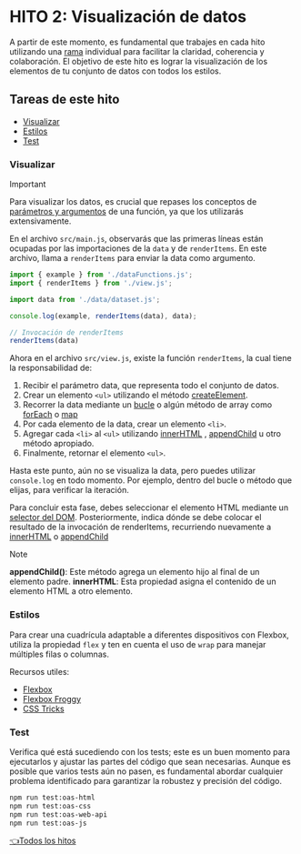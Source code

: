 # **HITO 2:** Visualización de datos

A partir de este momento, es fundamental que
trabajes en cada hito utilizando una
[rama](https://www.atlassian.com/es/git/tutorials/comparing-workflows/feature-branch-workflow)
individual para facilitar la claridad, coherencia y colaboración.
El objetivo de este hito es lograr la visualización de
los elementos de tu conjunto de datos con todos los estilos.

## Tareas de este hito

- [Visualizar](#visualizar)
- [Estilos](#estilos)
- [Test](#test)

### Visualizar

> [!IMPORTANT]
> Para visualizar los datos, es crucial que repases
> los conceptos de
> [parámetros y argumentos](https://www.youtube.com/watch?v=5VVBrfWQ2Wk)
> de una función, ya que los utilizarás extensivamente.

En el archivo `src/main.js`, observarás que las primeras líneas
están ocupadas por las importaciones de la `data` y de `renderItems`.
En este archivo, llama a `renderItems` para enviar la data como argumento.

```js
import { example } from './dataFunctions.js';
import { renderItems } from './view.js';

import data from './data/dataset.js';

console.log(example, renderItems(data), data);

// Invocación de renderItems
renderItems(data)
```

Ahora en el archivo `src/view.js`, existe la función `renderItems`,
la cual tiene la responsabilidad de:

1. Recibir el parámetro data, que representa todo el conjunto de datos.
2. Crear un elemento `<ul>` utilizando el método
[createElement](https://developer.mozilla.org/es/docs/Web/API/Document/createElement).
3. Recorrer la data mediante un
[bucle](https://developer.mozilla.org/es/docs/Web/JavaScript/Guide/Loops_and_iteration)
o algún método de array como
[forEach](https://developer.mozilla.org/es/docs/Web/JavaScript/Reference/Global_Objects/Array/forEach)
o
[map](https://developer.mozilla.org/es/docs/Web/JavaScript/Reference/Global_Objects/Array/map)
4. Por cada elemento de la data, crear un elemento `<li>`.
5. Agregar cada `<li>` al `<ul>` utilizando
[innerHTML](https://developer.mozilla.org/es/docs/Web/API/Element/innerHTML) ,
[appendChild](https://developer.mozilla.org/es/docs/Web/API/Node/appendChild)
u otro método apropiado.
6. Finalmente, retornar el elemento `<ul>`.

Hasta este punto, aún no se visualiza la data, pero puedes utilizar
`console.log` en todo momento. Por ejemplo, dentro del bucle o método que
elijas, para verificar la iteración.

Para concluir esta fase, debes seleccionar el elemento HTML mediante un
[selector del DOM](https://developer.mozilla.org/es/docs/Web/API/Document_object_model/Locating_DOM_elements_using_selectors).
Posteriormente, indica dónde se debe colocar el resultado de la invocación de
renderItems, recurriendo nuevamente a
[innerHTML](https://developer.mozilla.org/es/docs/Web/API/Element/innerHTML) o
[appendChild](https://developer.mozilla.org/es/docs/Web/API/Node/appendChild)

> [!NOTE]
> **appendChild()**: Este método agrega un elemento hijo al final
> de un elemento padre.
> **innerHTML**: Esta propiedad asigna el contenido de un elemento
> HTML a otro elemento.

### Estilos

Para crear una cuadrícula adaptable a diferentes dispositivos
con Flexbox, utiliza la propiedad `flex` y ten en cuenta el uso
de `wrap` para manejar múltiples filas o columnas.

Recursos utiles:

- [Flexbox](https://curriculum.laboratoria.la/es/topics/css/css/flexbox)
- [Flexbox Froggy](https://flexboxfroggy.com/#es)
- [CSS Tricks](https://css-tricks.com/snippets/css/a-guide-to-flexbox/)

### Test

Verifica qué está sucediendo con los tests;
este es un buen momento para ejecutarlos y ajustar
las partes del código que sean necesarias. Aunque
es posible que varios tests aún no pasen, es
fundamental abordar cualquier problema identificado
para garantizar la robustez y precisión del código.

``` sh
npm run test:oas-html
npm run test:oas-css
npm run test:oas-web-api
npm run test:oas-js
```

[👈Todos los hitos](../README.md#6-hitos)
